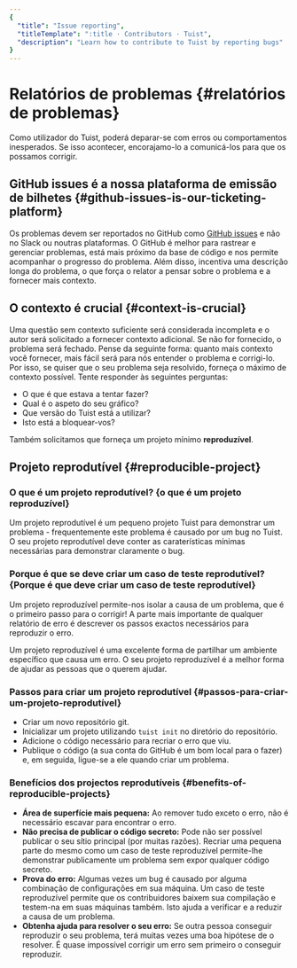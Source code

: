 ```yaml
---
{
  "title": "Issue reporting",
  "titleTemplate": ":title · Contributors · Tuist",
  "description": "Learn how to contribute to Tuist by reporting bugs"
}
---
```

# Relatórios de problemas {#relatórios de problemas}

Como utilizador do Tuist, poderá deparar-se com erros ou comportamentos
inesperados. Se isso acontecer, encorajamo-lo a comunicá-los para que os
possamos corrigir.

## GitHub issues é a nossa plataforma de emissão de bilhetes {#github-issues-is-our-ticketing-platform}

Os problemas devem ser reportados no GitHub como [GitHub
issues](https://github.com/tuist/tuist/issues) e não no Slack ou noutras
plataformas. O GitHub é melhor para rastrear e gerenciar problemas, está mais
próximo da base de código e nos permite acompanhar o progresso do problema. Além
disso, incentiva uma descrição longa do problema, o que força o relator a pensar
sobre o problema e a fornecer mais contexto.

## O contexto é crucial {#context-is-crucial}

Uma questão sem contexto suficiente será considerada incompleta e o autor será
solicitado a fornecer contexto adicional. Se não for fornecido, o problema será
fechado. Pense da seguinte forma: quanto mais contexto você fornecer, mais fácil
será para nós entender o problema e corrigi-lo. Por isso, se quiser que o seu
problema seja resolvido, forneça o máximo de contexto possível. Tente responder
às seguintes perguntas:

- O que é que estava a tentar fazer?
- Qual é o aspeto do seu gráfico?
- Que versão do Tuist está a utilizar?
- Isto está a bloquear-vos?

Também solicitamos que forneça um projeto mínimo **reproduzível**.

## Projeto reprodutível {#reproducible-project}

### O que é um projeto reprodutível? {o que é um projeto reproduzível}

Um projeto reprodutível é um pequeno projeto Tuist para demonstrar um problema -
frequentemente este problema é causado por um bug no Tuist. O seu projeto
reprodutível deve conter as caraterísticas mínimas necessárias para demonstrar
claramente o bug.

### Porque é que se deve criar um caso de teste reprodutível? {Porque é que deve criar um caso de teste reprodutível}

Um projeto reproduzível permite-nos isolar a causa de um problema, que é o
primeiro passo para o corrigir! A parte mais importante de qualquer relatório de
erro é descrever os passos exactos necessários para reproduzir o erro.

Um projeto reproduzível é uma excelente forma de partilhar um ambiente
específico que causa um erro. O seu projeto reproduzível é a melhor forma de
ajudar as pessoas que o querem ajudar.

### Passos para criar um projeto reprodutível {#passos-para-criar-um-projeto-reprodutível}

- Criar um novo repositório git.
- Inicializar um projeto utilizando `tuist init` no diretório do repositório.
- Adicione o código necessário para recriar o erro que viu.
- Publique o código (a sua conta do GitHub é um bom local para o fazer) e, em
  seguida, ligue-se a ele quando criar um problema.

### Benefícios dos projectos reprodutíveis {#benefits-of-reproducible-projects}

- **Área de superfície mais pequena:** Ao remover tudo exceto o erro, não é
  necessário escavar para encontrar o erro.
- **Não precisa de publicar o código secreto:** Pode não ser possível publicar o
  seu sítio principal (por muitas razões). Recriar uma pequena parte do mesmo
  como um caso de teste reproduzível permite-lhe demonstrar publicamente um
  problema sem expor qualquer código secreto.
- **Prova do erro:** Algumas vezes um bug é causado por alguma combinação de
  configurações em sua máquina. Um caso de teste reproduzível permite que os
  contribuidores baixem sua compilação e testem-na em suas máquinas também. Isto
  ajuda a verificar e a reduzir a causa de um problema.
- **Obtenha ajuda para resolver o seu erro:** Se outra pessoa conseguir
  reproduzir o seu problema, terá muitas vezes uma boa hipótese de o resolver. É
  quase impossível corrigir um erro sem primeiro o conseguir reproduzir.
